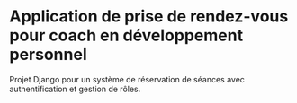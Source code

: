 # Application de prise de rendez-vous pour coach en développement personnel

Projet Django pour un système de réservation de séances avec authentification et gestion de rôles.
